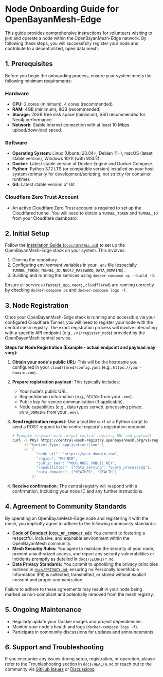# Node Onboarding Guide for OpenBayanMesh-Edge

This guide provides comprehensive instructions for volunteers wishing to join and operate a node within the OpenBayanMesh-Edge network. By following these steps, you will successfully register your node and contribute to a decentralized, open data mesh.

## 1. Prerequisites

Before you begin the onboarding process, ensure your system meets the following minimum requirements:

### Hardware
-   **CPU:** 2 cores (minimum), 4 cores (recommended)
-   **RAM:** 4GB (minimum), 8GB (recommended)
-   **Storage:** 20GB free disk space (minimum), SSD recommended for Neo4j performance.
-   **Network:** Stable internet connection with at least 10 Mbps upload/download speed.

### Software
-   **Operating System:** Linux (Ubuntu 20.04+, Debian 11+), macOS (latest stable version), Windows 10/11 (with WSL2).
-   **Docker:** Latest stable version of Docker Engine and Docker Compose.
-   **Python:** Python 3.12 LTS (or compatible version) installed on your host system (primarily for development/scripting, not strictly for container runtime).
-   **Git:** Latest stable version of Git.

### Cloudflare Zero Trust Account
-   An active Cloudflare Zero Trust account is required to set up the Cloudflared tunnel. You will need to obtain a `TUNNEL_TOKEN` and `TUNNEL_ID` from your Cloudflare dashboard.

## 2. Initial Setup

Follow the [Installation Guide (`docs/INSTALL.md`)](INSTALL.md) to set up the OpenBayanMesh-Edge stack on your system. This involves:

1.  Cloning the repository.
2.  Configuring environment variables in your `.env` file (especially `TUNNEL_TOKEN`, `TUNNEL_ID`, `NEO4J_PASSWORD`, `DATA_DOMAINS`).
3.  Building and running the services using `docker-compose up --build -d`.

Ensure all services (`fastapi_app`, `neo4j`, `cloudflared`) are running correctly by checking `docker-compose ps` and `docker-compose logs -f`.

## 3. Node Registration

Once your OpenBayanMesh-Edge stack is running and accessible via your configured Cloudflare Tunnel, you will need to register your node with the central mesh registry. The exact registration process will involve interacting with a specific API endpoint (e.g., `/v1/register_node`) provided by the OpenBayanMesh central service.

**Steps for Node Registration (Example - actual endpoint and payload may vary):**

1.  **Obtain your node's public URL:** This will be the hostname you configured in your `cloudflared/config.yaml` (e.g., `https://your-domain.com`).
2.  **Prepare registration payload:** This typically includes:
    -   Your node's public URL.
    -   Region/domain information (e.g., `REGION` from your `.env`).
    -   Public key for secure communication (if applicable).
    -   Node capabilities (e.g., data types served, processing power, `DATA_DOMAINS` from your `.env`).
3.  **Send registration request:** Use a tool like `curl` or a Python script to send a POST request to the central registry's registration endpoint.

    ```bash
    # Example (replace with actual central registry URL and payload)
    curl -X POST https://central-mesh-registry.openbayanmesh.org/v1/register_node \
         -H "Content-Type: application/json" \
         -d '{
               "node_url": "https://your-domain.com",
               "region": "PH-NCR",
               "public_key": "YOUR_NODE_PUBLIC_KEY",
               "capabilities": ["data_serving", "query_processing"],
               "data_domains": ["WEATHER", "HEALTH"]
             }'
    ```

4.  **Receive confirmation:** The central registry will respond with a confirmation, including your node ID and any further instructions.

## 4. Agreement to Community Standards

By operating an OpenBayanMesh-Edge node and registering it with the mesh, you implicitly agree to adhere to the following community standards:

-   **[Code of Conduct (`CODE_OF_CONDUCT.md`)](CODE_OF_CONDUCT.md):** You commit to fostering a respectful, inclusive, and equitable environment within the OpenBayanMesh community.
-   **Mesh Security Rules:** You agree to maintain the security of your node, prevent unauthorized access, and report any security vulnerabilities or incidents promptly as detailed in [`docs/SECURITY.md`](SECURITY.md).
-   **Data Privacy Standards:** You commit to upholding the privacy principles outlined in [`docs/PRIVACY.md`](PRIVACY.md), ensuring no Personally Identifiable Information (PII) is collected, transmitted, or stored without explicit consent and proper anonymization.

Failure to adhere to these agreements may result in your node being marked as non-compliant and potentially removed from the mesh registry.

## 5. Ongoing Maintenance

-   Regularly update your Docker images and project dependencies.
-   Monitor your node's health and logs (`docker-compose logs -f`).
-   Participate in community discussions for updates and announcements.

## 6. Support and Troubleshooting

If you encounter any issues during setup, registration, or operation, please refer to the [Troubleshooting section in `docs/HEALTH.md`](HEALTH.md) or reach out to the community via [GitHub Issues](https://github.com/your-org/OpenBayanMesh-Edge/issues) or [Discussions](https://github.com/your-org/OpenBayanMesh-Edge/discussions).
